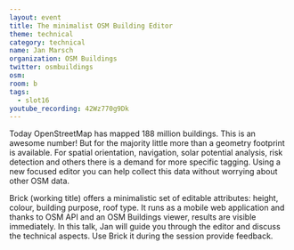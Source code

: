 ```yaml
---
layout: event
title: The minimalist OSM Building Editor
theme: technical
category: technical
name: Jan Marsch
organization: OSM Buildings
twitter: osmbuildings
osm:
room: b
tags:
  - slot16
youtube_recording: 42Wz770g9Dk
---
```

Today OpenStreetMap has mapped 188 million buildings. This is an awesome number! But for the majority little more than a geometry footprint is available. For spatial orientation, navigation, solar potential analysis, risk detection and others there is a demand for more specific tagging. Using a new focused editor you can help collect this data without worrying about other OSM data.

Brick (working title) offers a minimalistic set of editable attributes: height, colour, building purpose, roof type. It runs as a mobile web application and thanks to OSM API and an OSM Buildings viewer, results are visible immediately. In this talk, Jan will guide you through the editor and discuss the technical aspects. Use Brick it during the session provide feedback.

